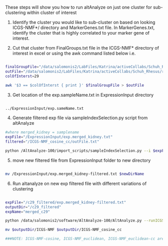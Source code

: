 

These steps will show you how to run altAnalyze on just one cluster for sub-clustering within cluster of interest

1. Identify the cluster you would like to sub-cluster on based on looking ICGS-NMF*/ directory and MarkerGenes.txt file. In MarkerGenes.txt, identify the cluster that is highly correlated to your marker gene of interest.


2. Cut that cluster from FinalGroups.txt file in the ICGS-NMF* directory of interest in excel or using the awk command listed below
i.e.


```bash

finalGroupFile="/data/salomonis2/LabFiles/Katrina/activeCollabs/Schuh_Rhesus/results/newMergedNo405/ICGS-NMF_cosine_cc/FinalGroups.txt"
outFile="/data/salomonis2/LabFiles/Katrina/activeCollabs/Schuh_Rhesus/results/newMergedNo405/ICGS-NMF_cosine_cc/c29_updatd.txt"
colOfInterst=29

awk '$3 == $colOfInterst { print }' $finalGroupFile > $outFile

```

3. Get location of the exp.sampleName.txt in ExpressionInput directory

```bash

../ExpressionInput/exp.sameName.txt

```

4. Generate filtered exp file via sampleIndexSelection.py script from altAnalyze

```bash
#where merged_kidney = samplename
expFile="/ExpressionInput/exp.merged_kidney.txt"
filtered="/ICGS-NMF_cosine_cc/outFile.txt"

python /AltAnalyze-100/import_scripts/sampleIndexSelection.py --i $expFile --f $filtered

```

5. move new filtered file from ExpressionInput folder to new directory

```bash

mv /ExpressionInput/exp.merged_kidney-filtered.txt $newDirName

```


6. Run altanalyze on new exp filtered file with different variations of clustering

```bash

expFile="/c29_filtered/exp.merged_kidney-filtered.txt"
outputDir="/c29_filtered"
expName="merged_c29"

python /data/salomonis2/software/AltAnalyze-100/AltAnalyze.py --runICGS yes --platform "RNASeq" --species Ma --column_method hopach --column_metric cosine --rho 0.2 --ExpressionCutoff 1 --FoldDiff 4 --SamplesDiffering 4 --restrictBy protein_coding --expdir $expFile --output $outputDir --excludeCellCycle no --removeOutliers yes --expname $expName

mv $outputDir/ICGS-NMF $outputDir/ICGS-NMF_cosine_cc

###NOTE: ICGS-NMF-cosine, ICGS-NMF_euclidean, ICGS-NMF_euclidean-cc are not listed for simplicity in documentation

```

